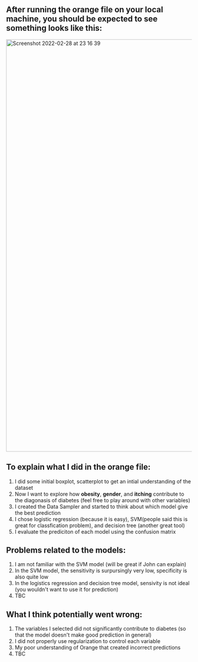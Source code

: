 ## After running the orange file on your local machine, you should be expected to see something looks like this:
<img width="1115" alt="Screenshot 2022-02-28 at 23 16 39" src="https://user-images.githubusercontent.com/68168401/156075009-811665df-bd64-49e9-99c4-c2a7a402d936.png">


## To explain what I did in the orange file:
1. I did some initial boxplot, scatterplot to get an intial understanding of the dataset
2. Now I want to explore how **obesity**, **gender**, and **itching** contribute to the diagonasis of diabetes (feel free to play around with other variables)
3. I created the Data Sampler and started to think about which model give the best prediction
4. I chose logistic regression (because it is easy), SVM(people said this is great for classfication problem), and decision tree (another great tool)
5. I evaluate the prediciton of each model using the confusion matrix


## Problems related to the models:
1. I am not familiar with the SVM model (will be great if John can explain)
2. In the SVM model, the sensitivity is surpursingly very low, specificity is also quite low
3. In the logistics regression and decision tree model, sensivity is not ideal (you wouldn't want to use it for prediction)
4. TBC


## What I think potentially went wrong:
1. The variables I selected did not significantly contribute to diabetes (so that the model doesn't make good prediction in general)
2. I did not properly use regularization to control each variable
3. My poor understanding of Orange that created incorrect predictions
4. TBC
